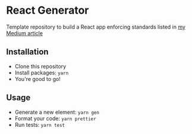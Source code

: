 # React Generator

Template repository to build a React app enforcing standards listed in [my Medium article]()

## Installation

- Clone this repository
- Install packages: `yarn`
- You're good to go!

## Usage

- Generate a new element: `yarn gen`
- Format your code: `yarn prettier`
- Run tests: `yarn test`
